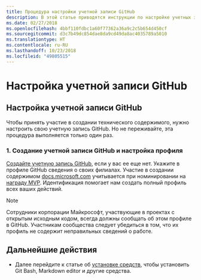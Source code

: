 ```yaml
---
title: Процедура настройки учетной записи GitHub
description: В этой статье приводятся инструкции по настройке учетных записей GitHub, которые требуются для участия в создании содержимого на сайте docs.microsoft.com.
ms.date: 02/27/2018
ms.openlocfilehash: 4bbf110fdbc1a60f77362a36a9c2c5b654d450cf
ms.sourcegitcommit: d3c7b49dc854dae8da9cd49da8ac4035789a5010
ms.translationtype: HT
ms.contentlocale: ru-RU
ms.lasthandoff: 10/23/2018
ms.locfileid: "49805515"
---
```

# <a name="github-account-setup"></a>Настройка учетной записи GitHub

## <a name="set-up-your-github-account"></a>Настройка учетной записи GitHub

Чтобы принять участие в создании технического содержимого, нужно настроить свою учетную запись GitHub. Но не переживайте, эта процедура выполняется только один раз.

### <a name="1-create-a-github-account-and-set-up-your-profile"></a>1. Создание учетной записи GitHub и настройка профиля

[Создайте учетную запись GitHub](https://github.com/join), если у вас ее еще нет. Укажите в профиле GitHub сведения о своих филиалах. Участие в создании содержимом [docs.microsoft.com](https://docs.microsoft.com) учитывается при номинировании на [награду MVP](https://mvp.microsoft.com). Идентификация помогает нам создать полный профиль всех ваших действий.

>[!NOTE]
> Сотрудники корпорации Майкрософт, участвующие в проектах с открытым исходным кодом, всегда должны сообщать об этом профиле в GitHub. Участникам сообщества следует убедиться в том, что их профиль не содержит неправильных сведений о работе.

## <a name="next-steps"></a>Дальнейшие действия

* Далее перейдите к статье об [установке средств](get-started-setup-tools.md), чтобы установить Git Bash, Markdown editor и другие средства.
